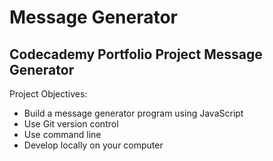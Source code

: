 # Message Generator

## Codecademy Portfolio Project Message Generator

Project Objectives:
- Build a message generator program using JavaScript
- Use Git version control
- Use command line
- Develop locally on your computer
